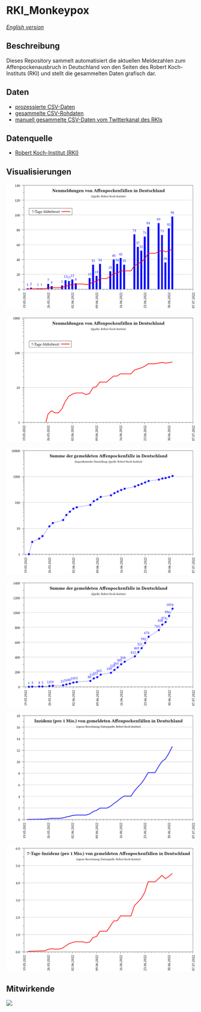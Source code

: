 # RKI_Monkeypox

_[English version](README.md)_

## Beschreibung

Dieses Repository sammelt automatisiert die aktuellen Meldezahlen zum Affenpockenausbruch in Deutschland von den Seiten des Robert Koch-Instituts (RKI) und stellt die gesammelten Daten grafisch dar.

## Daten
- [prozessierte CSV-Daten](data/RKI_Monkeypox_processed.csv)
- [gesammelte CSV-Rohdaten](data/RKI_Monkeypox.csv)
- [manuell gesammelte CSV-Daten vom Twitterkanal des RKIs](data/RKI_Monkeypox_Twitter.csv)

## Datenquelle
- [Robert Koch-Institut (RKI)](https://www.rki.de/DE/Content/InfAZ/A/Affenpocken/Ausbruch-2022-Situation-Deutschland.html)

## Visualisierungen
![](plots_de/plot_num_cases.png)

![](plots_de/plot_num_cases_log.png)

![](plots_de/plot_sum_cases_log.png)

![](plots_de/plot_sum_cases.png)

![](plots_de/plot_incidence.png)

![](plots_de/plot_7d_incidence.png)

## Mitwirkende
<a href="https://github.com/micb25/RKI_Monkeypox/graphs/contributors"><img src="https://contrib.rocks/image?repo=micb25/RKI_Monkeypox" /></a>
